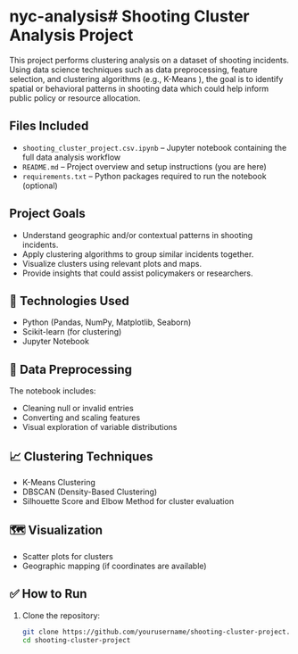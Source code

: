 # nyc-analysis# Shooting Cluster Analysis Project

This project performs clustering analysis on a dataset of shooting incidents. Using data science techniques such as data preprocessing, feature selection, and clustering algorithms (e.g., K-Means ), the goal is to identify spatial or behavioral patterns in shooting data which could help inform public policy or resource allocation.

##  Files Included

- `shooting_cluster_project.csv.ipynb` – Jupyter notebook containing the full data analysis workflow
- `README.md` – Project overview and setup instructions (you are here)
- `requirements.txt` – Python packages required to run the notebook (optional)

##  Project Goals

- Understand geographic and/or contextual patterns in shooting incidents.
- Apply clustering algorithms to group similar incidents together.
- Visualize clusters using relevant plots and maps.
- Provide insights that could assist policymakers or researchers.

## 🚀 Technologies Used

- Python (Pandas, NumPy, Matplotlib, Seaborn)
- Scikit-learn (for clustering)
- Jupyter Notebook

## 🧼 Data Preprocessing

The notebook includes:
- Cleaning null or invalid entries
- Converting and scaling features
- Visual exploration of variable distributions

## 📈 Clustering Techniques

- K-Means Clustering
- DBSCAN (Density-Based Clustering)
- Silhouette Score and Elbow Method for cluster evaluation

## 🗺️ Visualization

- Scatter plots for clusters
- Geographic mapping (if coordinates are available)

## ✅ How to Run

1. Clone the repository:
   ```bash
   git clone https://github.com/yourusername/shooting-cluster-project.git
   cd shooting-cluster-project
